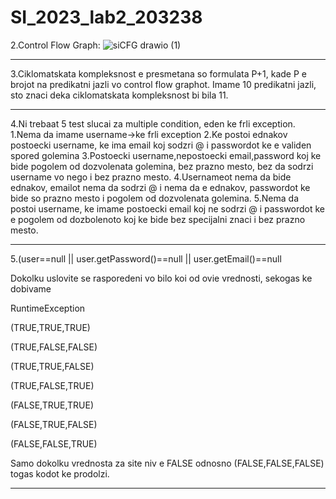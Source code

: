 # SI_2023_lab2_203238
2.Control Flow Graph: ![siCFG drawio (1)](https://github.com/marko41221/SI_2023_lab2_203238/assets/103193145/0f6ecc26-62f4-44be-b008-661c07189111)


----------------------------------------------------------------------------------------------------------------------------------

3.Ciklomatskata kompleksnost e presmetana so formulata P+1, kade P e brojot na predikatni jazli vo control flow graphot.
Imame 10 predikatni jazli, sto znaci deka ciklomatskata kompleksnost bi bila 11.


----------------------------------------------------------------------------------------------------------------------------------


4.Ni trebaat 5 test slucai za multiple condition, eden ke frli exception.
1.Nema da imame username->ke frli exception
2.Ke postoi ednakov postoecki username, ke ima email koj sodzri @ i passwordot ke e validen spored golemina
3.Postoecki username,nepostoecki email,password koj ke bide pogolem od dozvolenata golemina, bez prazno mesto, bez da sodrzi username vo nego i bez prazno mesto.
4.Usernameot nema da bide ednakov, emailot nema da sodrzi @ i nema da e ednakov, passwordot ke bide so prazno mesto i pogolem od dozvolenata golemina.
5.Nema da postoi username, ke imame postoecki email koj ne sodrzi @ i passwordot ke e pogolem od dozbolenoto koj ke bide bez specijalni znaci i bez prazno mesto.


----------------------------------------------------------------------------------------------------------------------------------


5.(user==null || user.getPassword()==null || user.getEmail()==null

Dokolku uslovite se rasporedeni vo bilo koi od ovie vrednosti, sekogas ke dobivame

RuntimeException

(TRUE,TRUE,TRUE)

(TRUE,FALSE,FALSE)

(TRUE,TRUE,FALSE)

(TRUE,FALSE,TRUE)

(FALSE,TRUE,TRUE)

(FALSE,TRUE,FALSE)

(FALSE,FALSE,TRUE)

Samo dokolku vrednosta za site niv e FALSE odnosno (FALSE,FALSE,FALSE) togas kodot ke prodolzi.

----------------------------------------------------------------------------------------------------------------------------------
